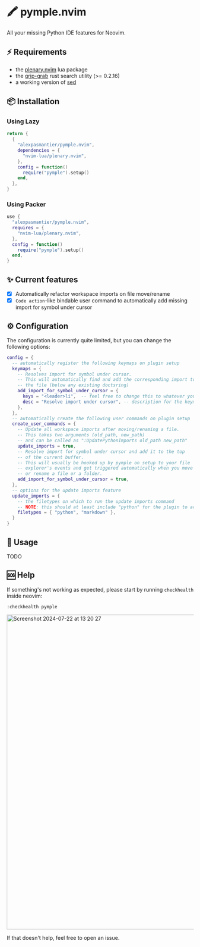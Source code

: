# 🖍️ pymple.nvim
All your missing Python IDE features for Neovim.

## ⚡️ Requirements
- the [plenary.nvim](https://github.com/nvim-lua/plenary.nvim) lua package
- the [grip-grab](https://github.com/alexpasmantier/grip-grab) rust search utility (>= 0.2.16)
- a working version of [sed](https://www.gnu.org/software/sed/)

## 📦 Installation
### Using Lazy
```lua
return {
  {
    "alexpasmantier/pymple.nvim",
    dependencies = {
      "nvim-lua/plenary.nvim",
    },
    config = function()
      require("pymple").setup()
    end,
  },
}
```
### Using Packer
```lua
use {
  "alexpasmantier/pymple.nvim",
  requires = {
    "nvim-lua/plenary.nvim",
  },
  config = function()
    require("pymple").setup()
  end,
}
```

## ✨ Current features
- [x] Automatically refactor workspace imports on file move/rename
- [x] `Code action`-like bindable user command to automatically add missing import for symbol under cursor

## ⚙️ Configuration
The configuration is currently quite limited, but you can change the following options:
```lua
config = {
  -- automatically register the following keymaps on plugin setup
  keymaps = {
    -- Resolves import for symbol under cursor.
    -- This will automatically find and add the corresponding import to the top of
    -- the file (below any existing doctsring)
    add_import_for_symbol_under_cursor = {
      keys = "<leader>li",  -- feel free to change this to whatever you like
      desc = "Resolve import under cursor", -- description for the keymap
    },
  },
  -- automatically create the following user commands on plugin setup
  create_user_commands = {
    -- Update all workspace imports after moving/renaming a file.
    -- This takes two arguments (old_path, new_path)
    -- and can be called as ":UpdatePythonImports old_path new_path"
    update_imports = true,
    -- Resolve import for symbol under cursor and add it to the top
    -- of the current buffer.
    -- This will usually be hooked up by pymple on setup to your file
    -- explorer's events and get triggered automatically when you move
    -- or rename a file or a folder.
    add_import_for_symbol_under_cursor = true,
  },
  -- options for the update imports feature
  update_imports = {
    -- the filetypes on which to run the update imports command
    -- NOTE: this should at least include "python" for the plugin to actually do anything useful
    filetypes = { "python", "markdown" },
  }
}
```

## 🚀 Usage
TODO

## 🆘 Help
If something's not working as expected, please start by running `checkhealth` inside neovim:
```vim
:checkhealth pymple
```
<img width="846" alt="Screenshot 2024-07-22 at 13 20 27" src="https://github.com/user-attachments/assets/e9c32971-d679-437d-9d08-114b349569ff">


If that doesn't help, feel free to open an issue.
